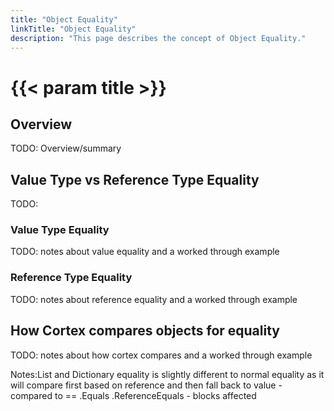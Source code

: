 ```yaml
---
title: "Object Equality"
linkTitle: "Object Equality"
description: "This page describes the concept of Object Equality."
---
```


# {{< param title >}}

## Overview

TODO: Overview/summary

## Value Type vs Reference Type Equality

TODO:

### Value Type Equality

TODO: notes about value equality and a worked through example

### Reference Type Equality

TODO: notes about reference equality and a worked through example

## How Cortex compares objects for equality

TODO: notes about how cortex compares and a worked through example

Notes:List and Dictionary equality is slightly different to normal equality as it will compare first based on reference and then fall back to value - compared to == .Equals .ReferenceEquals - blocks affected
